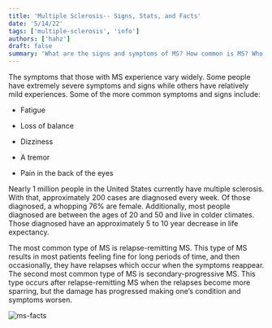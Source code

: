 ```yaml
---
title: 'Multiple Sclerosis-- Signs, Stats, and Facts'
date: '5/14/22'
tags: ['multiple-sclerosis', 'info']
authors: ['hahz']
draft: false
summary: 'What are the signs and symptoms of MS? How common is MS? Who is most at risk of developing MS? These questions and more are the focus points of this blog.'
---
```

The symptoms that those with MS experience vary widely. Some people have extremely severe symptoms and signs while others have relatively mild experiences. Some of the more common symptoms and signs include:

-   Fatigue
    
-   Loss of balance
    
-   Dizziness
    
-   A tremor
    
-   Pain in the back of the eyes
    

Nearly 1 million people in the United States currently have multiple sclerosis. With that, approximately 200 cases are diagnosed every week. Of those diagnosed, a whopping 76% are female. Additionally, most people diagnosed are between the ages of 20 and 50 and live in colder climates. Those diagnosed have an approximately 5 to 10 year decrease in life expectancy.

The most common type of MS is relapse-remitting MS. This type of MS results in most patients feeling fine for long periods of time, and then occasionally, they have relapses which occur when the symptoms reappear. The second most common type of MS is secondary-progressive MS. This type occurs after relapse-remitting MS when the relapses become more sparring, but the damage has progressed making one’s condition and symptoms worsen.

![ms-facts](https://lillarogers.com/wp-content/uploads/2019/06/Root_PP_facts-about-multiple-sclerosis.jpg)
